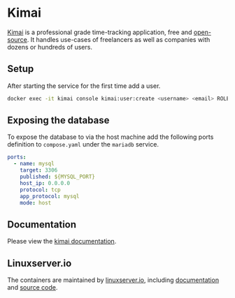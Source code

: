 # Kimai

[Kimai][kimai_homepage] is a professional grade time-tracking application, free and [open-source][kimai_source_code]. It handles use-cases of freelancers as well as companies with dozens or hundreds of users.


## Setup

After starting the service for the first time add a user.

```bash
docker exec -it kimai console kimai:user:create <username> <email> ROLE_SUPER_ADMIN
```


## Exposing the database

To expose the database to via the host machine add the following ports definition to `compose.yaml` under the `mariadb` service.

```yaml
ports:
  - name: mysql
    target: 3306
    published: ${MYSQL_PORT}
    host_ip: 0.0.0.0
    protocol: tcp
    app_protocol: mysql
    mode: host
```


## Documentation

Please view the [kimai documentation][kimai_documentation].


## Linuxserver.io

The containers are maintained by [linuxserver.io][linux_server_io_homepage], including [documentation][linux_server_io_kimai_documentation] and [source code][linux_server_io_kimai_source_code].



[kimai_documentation]: <https://www.kimai.org/documentation/>
[kimai_homepage]: <https://www.kimai.org/>
[kimai_source_code]: <https://github.com/kimai/kimai>
[linux_server_io_homepage]: <https://www.linuxserver.io/>
[linux_server_io_kimai_documentation]: <https://docs.linuxserver.io/images/docker-kimai/>
[linux_server_io_kimai_source_code]: <https://github.com/linuxserver/docker-kimai>
